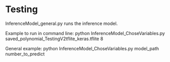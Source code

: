 # Testing

InferenceModel_general.py  runs the inference model.

Example to run in command line: python InferenceModel_ChoseVariables.py  saved_polynomial_TestingV2tflite_keras.tflite 8 

General example: python InferenceModel_ChoseVariables.py  model_path number_to_predict 
